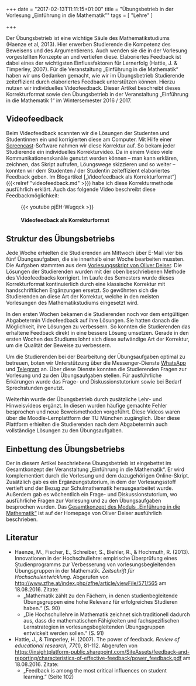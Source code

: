 +++
date = "2017-02-13T11:11:15+01:00"
title = "Übungsbetrieb in der Vorlesung „Einführung in die Mathematik”"
tags = [
"Lehre"
]

+++

Der Übungsbetrieb ist eine wichtige Säule des Mathematikstudiums (Haenze et al, 2013). Hier erwerben Studierende die Kompetenz des Beweisens und des Argumentierens. Auch wenden sie die in der Vorlesung vorgestellten Konzepte an und vertiefen diese. Elaboriertes Feedback ist dabei eines der wichtigsten Einflussfaktoren für Lernerfolg (Hattie, J. & Timperley, 2007). Für die Veranstaltung „Einführung in die Mathematik“ haben wir uns Gedanken gemacht, wie wir im Übungsbetrieb Studierende zeiteffizient durch elaboriertes Feedback unterstützen können. Hierzu nutzen wir individuelles Videofeedback. Dieser Artikel beschreibt dieses Korrekturformat sowie den Übungsbetrieb in der Veranstaltung „Einführung in die Mathematik 1“ im Wintersemester 2016 / 2017.

## Videofeedback

Beim Videofeedback scannten wir die Lösungen der Studenten und Studentinnen ein und korrigierten diese am Computer. Mit Hilfe einer [Screencast](https://de.wikipedia.org/wiki/Screencast)-Software nahmen wir diese Korrektur auf. So bekam jeder Studierende ein individuelles Korrekturvideo. Da in einem Video viele Kommunikationenskanäle genutzt werden können – man kann erklären, zeichnen, das Skript aufrufen, Löungswege skizzieren und so weiter –  konnten wir dem Studenten / der Studentin zeiteffizient elaboriertes Feedback geben. Im Blogartikel [„Videofeedback als Korrekturformat“]({{<relref "videofeedback.md" >}}) habe ich diese Korrekturmethode ausführlich erklärt. Auch das folgende Video beschreibt diese Feedbackmöglichkeit:

<figure>
{{< youtube pjEH-Wugqck >}}
<figcaption><h4>Videofeedback als Korrekturformat</h4></figcaption>
</figure>

## Struktur des Übungsbetriebs

Jede Woche erhielten die Studierenden am Mittwoch über E-Mail vier bis fünf Übungsaufgaben, die sie innerhalb einer Woche bearbeiten mussten. Die Aufgaben stammten aus dem [Vorlesungsskript von Oliver Deiser](http://www.aleph1.info/?call=Puc&permalink=em1). Die Lösungen der Studierenden wurden mit der oben beschriebenen Methode des Videofeedbacks korrigiert. Im Laufe des Semesters wurde dieses Korrekturformat kontinuierlich durch eine klassische Korrektur mit handschriftlichen Ergänzungen ersetzt. So gewöhnten sich die Studierenden an diese Art der Korrektur, welche in den meisten Vorlesungen des Mathematikstudiums eingesetzt wird.

In den ersten Wochen bekamen die Studierenden noch vor dem entgültigen Abgabetermin Videofeedback auf ihre Lösungen. Sie hatten danach die Möglichkeit, ihre Lösungen zu verbessern. So konnten die Studierenden das erhaltene Feedback direkt in eine bessere Lösung umsetzen. Gerade in den ersten Wochen des Studiums lohnt sich diese aufwändige Art der Korrektur, um die Qualität der Beweise zu verbessern.

Um die Studierenden bei der Bearbeitung der Übungsaufgaben optimal zu betreuen, boten wir Unterstützung über die Messenger-Dienste [WhatsApp](https://de.wikipedia.org/wiki/WhatsApp) und [Telegram](https://de.wikipedia.org/wiki/Telegram_Messenger) an. Über diese Dienste konnten die Studierenden Fragen zur Vorlesung und zu den Übungsaufgaben stellen. Für ausführliche Erkärungen wurde das Frage- und Diskussionstutorium sowie bei Bedarf Sprechstunden genutzt.

Weiterhin wurde der Übungsbetrieb durch zusätzliche Lehr- und Hinweisvideos ergänzt. In diesen wurden häufige gemachte Fehler besprochen und neue Beweismethoden vorgeführt. Diese Videos waren über die Moodle-Lernplattform der TU München zugänglich. Über diese Plattform erhielten die Studierenden nach dem Abgabetermin auch vollständige Lösungen zu den Übungsaufgaben.

## Einbettung des Übungsbetriebs

Der in diesem Artikel beschriebene Übungsbetrieb ist eingebettet im Gesamtkonzept der Veranstaltung „Einführung in die Mathematik“. Er wird komplementiert durch die Vorlesung und dem dazugehörigen Online-Skript. Zusätzlich gab es ein Ergänzungstutorium, in dem der Vorlesungsstoff vertieft und der Bezug zur Schulmathematik herausgearbeitet wurde. Außerdem gab es wöchentlich ein Frage- und Diskussionstutorium, wo ausführliche Fragen zur Vorlesung und zu den Übungsaufgaben besprochen wurden. Das [Gesamtkonzept des Moduls „Einführung in die Mathematik“](http://www.aleph1.info/?call=Puc&permalink=cur) ist auf der Homepage von Oliver Deiser ausführlich beschrieben.

## Literatur

* Haenze, M., Fischer, E., Schreiber, S., Biehler, R., & Hochmuth, R. (2013). Innovationen in der Hochschullehre: empirische Überprüfung eines Studienprogramms zur Verbesserung von vorlesungsbegleitenden Übungsgruppen in der Mathematik. *Zeitschrift für Hochschulentwicklung*. Abgerufen von http://www.zfhe.at/index.php/zfhe/article/viewFile/571/565 am 18.08.2016. Zitate:
    * „Mathematik zählt zu den Fächern, in denen studienbegleitende Übungsgruppen eine hohe Relevanz für erfolgreiches Studieren haben.“ (S. 90)
    * „Die Hochschullehre in Mathematik zeichnet sich traditionell dadurch aus, dass die mathematischen Fähigkeiten und fachspezifischen Lernstrategien in vorlesungsbegleitenden Übungsgruppen entwickelt werden sollen.“ (S. 91)
* Hattie, J., & Timperley, H. (2007). The power of feedback. *Review of educational research, 77*(1), 81-112. Abgerufen von https://insightplatform-public.sharepoint.com/SiteAssets/feedback-and-reporting/characteristics-of-effective-feedback/power_feedback.pdf am 18.08.2016. Zitate:
    * „Feedback is among the most critical influences on student learning.” (Seite 102)
